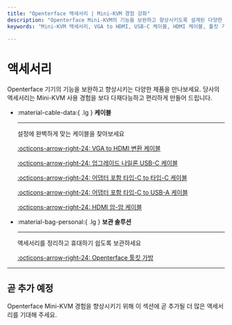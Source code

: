 ```yaml
---
title: "Openterface 액세서리 | Mini-KVM 경험 강화"
description: "Openterface Mini-KVM의 기능을 보완하고 향상시키도록 설계된 다양한 액세서리를 살펴보세요. 케이블부터 툴킷 가방까지, 설치를 최적화하는 데 필요한 모든 것을 찾을 수 있습니다."
keywords: "Mini-KVM 액세서리, VGA to HDMI, USB-C 케이블, HDMI 케이블, 툴킷 가방, 연장 핀 캡"

---
```


# **액세서리**

Openterface 기기의 기능을 보완하고 향상시키는 다양한 제품을 만나보세요. 당사의 액세서리는 Mini-KVM 사용 경험을 보다 다재다능하고 편리하게 만들어 드립니다.

<div class="grid cards" markdown>

-   :material-cable-data:{ .lg } __케이블__

    ---

    설정에 완벽하게 맞는 케이블을 찾아보세요

    [:octicons-arrow-right-24: VGA to HDMI 변환 케이블](/product/accessories/vga-to-hdmi-cable)

    [:octicons-arrow-right-24: 업그레이드 나일론 USB-C 케이블](/product/accessories/nylong-c-to-c-150)

    [:octicons-arrow-right-24: 어댑터 포함 타입-C to 타입-C 케이블](/product/accessories/type-c-to-c-cable-with-adapter)

    [:octicons-arrow-right-24: 어댑터 포함 타입-C to USB-A 케이블](/product/accessories/black-c-to-a-30)

    [:octicons-arrow-right-24: HDMI 암-암 케이블](/product/accessories/hdmi-male-to-male-cable)

-   :material-bag-personal:{ .lg } __보관 솔루션__

    ---

    액세서리를 정리하고 휴대하기 쉽도록 보관하세요

    [:octicons-arrow-right-24: Openterface 툴킷 가방](/product/accessories/openterface-toolkit-bag)

</div>

---

## 곧 추가 예정

Openterface Mini-KVM 경험을 향상시키기 위해 이 섹션에 곧 추가될 더 많은 액세서리를 기대해 주세요.